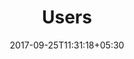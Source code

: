 ---
title: "Users"
date: 2017-09-25T11:31:18+05:30
layout: users
property: "Casa Bella"
status: "In Process"
url: /details/users/casa-bella/
slug: "casa-bella/"

mainmenu:
 details: true
 user: true

---